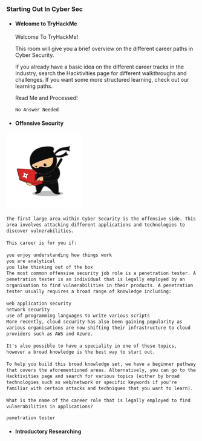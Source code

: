 ### Starting Out In Cyber Sec
- #### Welcome to TryHackMe

    Welcome To TryHackMe! 

    This room will give you a brief overview on the different career paths in Cyber Security. 

    If you already have a basic idea on the different career tracks in the Industry, search the Hacktivities page for different walkthroughs and challenges. If you want some more structured learning, check out our learning paths.

    Read Me and Processed!
    ```
    No Answer Needed
    ```

- #### Offensive Security

<img src="img/ninja.png" width="200"/>


    The first large area within Cyber Security is the offensive side. This area involves attacking different applications and technologies to discover vulnerabilities.

    This career is for you if:

    you enjoy understanding how things work
    you are analytical
    you like thinking out of the box
    The most common offensive security job role is a penetration tester. A penetration tester is an individual that is legally employed by an organisation to find vulnerabilities in their products. A penetration tester usually requires a broad range of knowledge including:

    web application security
    network security
    use of programming languages to write various scripts
    More recently, cloud security has also been gaining popularity as various organisations are now shifting their infrastructure to cloud providers such as AWS and Azure.

    It's also possible to have a speciality in one of these topics, however a broad knowledge is the best way to start out.

    To help you build this broad knowledge set, we have a beginner pathway that covers the aforementioned areas. Alternatively, you can go to the Hacktivities page and search for various topics (either by broad technologies such as web/network or specific keywords if you're familiar with certain attacks and techniques that you want to learn).

    What is the name of the career role that is legally employed to find vulnerabilities in applications?
```
penetration tester
```

- #### Introductory Researching
  
    